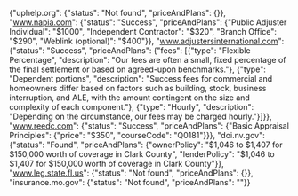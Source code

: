 {"uphelp.org": {"status": "Not found", "priceAndPlans": {}}, "www.napia.com": {"status": "Success", "priceAndPlans": {"Public Adjuster Individual": "$1000", "Independent Contractor": "$320", "Branch Office": "$290", "Weblink (optional)": "$400"}}, "www.adjustersinternational.com": {"status": "Success", "priceAndPlans": {"fees": [{"type": "Flexible Percentage", "description": "Our fees are often a small, fixed percentage of the final settlement or based on agreed-upon benchmarks."}, {"type": "Dependent portions", "description": "Success fees for commercial and homeowners differ based on factors such as building, stock, business interruption, and ALE, with the amount contingent on the size and complexity of each component."}, {"type": "Hourly", "description": "Depending on the circumstance, our fees may be charged hourly."}]}}, "www.reedc.com": {"status": "Success", "priceAndPlans": {"Basic Appraisal Principles": {"price": "$350", "courseCode": "Q0181"}}}, "doi.nv.gov": {"status": "Found", "priceAndPlans": {"ownerPolicy": "$1,046 to $1,407 for $150,000 worth of coverage in Clark County", "lenderPolicy": "$1,046 to $1,407 for $150,000 worth of coverage in Clark County"}}, "www.leg.state.fl.us": {"status": "Not found", "priceAndPlans": {}}, "insurance.mo.gov": {"status": "Not found", "priceAndPlans": ""}}